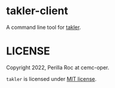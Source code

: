 # takler-client

A command line tool for [takler](https://github.com/perillaroc/takler).

# LICENSE

Copyright 2022, Perilla Roc at cemc-oper.

`takler` is licensed under [MIT license](./LICENSE).